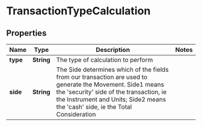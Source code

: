 

# TransactionTypeCalculation


## Properties

| Name | Type | Description | Notes |
|------------ | ------------- | ------------- | -------------|
|**type** | **String** | The type of calculation to perform |  |
|**side** | **String** | The Side determines which of the fields from our transaction are used to generate the Movement. Side1 means the &#39;security&#39; side of the transaction, ie the Instrument and Units; Side2 means the &#39;cash&#39; side, ie the Total Consideration |  |



